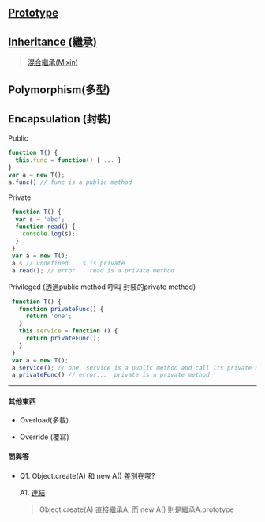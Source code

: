 ## [Prototype](https://github.com/tingwei628/JavaScript-I-do-not-know/blob/master/Object.md#prototype-特性)

## [Inheritance (繼承)](https://github.com/tingwei628/JavaScript-I-do-not-know/blob/master/Inheritance.md)

> [混合繼承(Mixin)](http://justinfagnani.com/2015/12/21/real-mixins-with-javascript-classes/) 

## Polymorphism(多型)



## Encapsulation (封裝)

Public
```js
function T() {
  this.func = function() { ... }
}
var a = new T();
a.func() // func is a public method
```

Private
```js
 function T() {
  var s = 'abc';
  function read() {
    console.log(s);
  }
 }
 var a = new T();
 a.s // undefined... s is private
 a.read(); // error... read is a private method
```

Privileged (透過public method 呼叫 封裝的private method)
```js
 function T() {
   function privateFunc() {
     return 'one';
   }
   this.service = function () {
     return privateFunc();
   }
 }
 var a = new T();
 a.service(); // one, service is a public method and call its private method
 a.privateFunc() // error...  private is a private method

```


---

#### 其他東西 

+ Overload(多載)

+ Override (覆寫)

#### 問與答


+ Q1. Object.create(A) 和 new A() 差別在哪?

  A1. [連結](http://stackoverflow.com/questions/4166616/understanding-the-difference-between-object-create-and-new-somefunction)
  >Object.create(A) 直接繼承A, 而 new A() 則是繼承A.prototype
  
